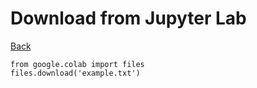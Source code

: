# Download from Jupyter Lab

[Back](../../index.md)

```
from google.colab import files
files.download('example.txt')
```

